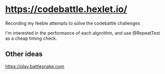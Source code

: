 # https://codebattle.hexlet.io/

Recording my feeble attempts to solve the codebattle challenges

I'm interested in the performance of each algorithm, and use @RepeatTest as a cheap timing check.


## Other ideas

https://play.battlesnake.com
